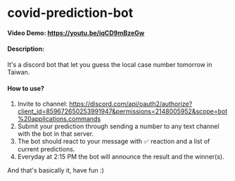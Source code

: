 # covid-prediction-bot

#### Video Demo: https://youtu.be/iqCD9mBzeGw

#### Description:

It's a discord bot that let you guess the local case number tomorrow in Taiwan.

#### How to use?

1. Invite to channel: https://discord.com/api/oauth2/authorize?client_id=859672650253991947&permissions=2148005952&scope=bot%20applications.commands
2. Submit your prediction through sending a number to any text channel with the bot in that server.
3. The bot should react to your message with ✅ reaction and a list of current predictions.
4. Everyday at 2:15 PM the bot will announce the result and the winner(s).

And that's basically it, have fun :)
